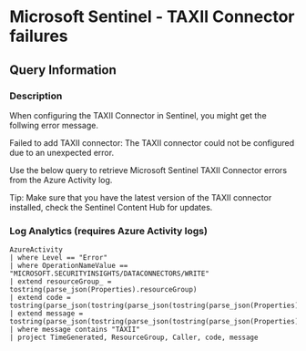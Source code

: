 # Microsoft Sentinel - TAXII Connector failures

## Query Information

### Description

When configuring the TAXII Connector in Sentinel, you might get the follwing error message.

Failed to add TAXII connector: The TAXII connector could not be configured due to an unexpected error.

Use the below query to retrieve Microsoft Sentinel TAXII Connector errors from the Azure Activity log. 

Tip: Make sure that you have the latest version of the TAXII connector installed, check the Sentinel Content Hub for updates. 

### Log Analytics (requires Azure Activity logs)

```kql
AzureActivity
| where Level == "Error"
| where OperationNameValue == "MICROSOFT.SECURITYINSIGHTS/DATACONNECTORS/WRITE"
| extend resourceGroup_ = tostring(parse_json(Properties).resourceGroup)
| extend code = tostring(parse_json(tostring(parse_json(tostring(parse_json(Properties).statusMessage)).error)).code)
| extend message = tostring(parse_json(tostring(parse_json(tostring(parse_json(Properties).statusMessage)).error)).message)
| where message contains "TAXII"
| project TimeGenerated, ResourceGroup, Caller, code, message
```
